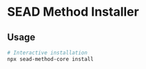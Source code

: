 # SEAD Method Installer

## Usage

```bash
# Interactive installation
npx sead-method-core install
```
